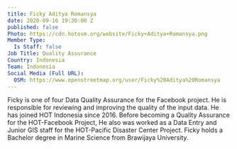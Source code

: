 ```yaml
---
title: Ficky Aditya Romansya
date: 2020-09-16 19:30:00 Z
published: false
Photo: https://cdn.hotosm.org/website/Ficky+Aditya+Romansya.png
Member Type:
  Is Staff: false
Job Title: Quality Assurance
Country: Indonesia
Team: Indonesia
Social Media (Full URL):
  OSM: https://www.openstreetmap.org/user/Ficky%20Aditya%20Romansya
---
```


Ficky is one of four Data Quality Assurance for the Facebook project. He is responsible for reviewing and improving the quality of the input data. He has joined HOT Indonesia since 2016. Before becoming a Quality Assurance for the HOT-Facebook Project, He also was worked as a Data Entry and Junior GIS staff for the HOT-Pacific Disaster Center Project. Ficky holds a Bachelor degree in Marine Science from Brawijaya University.